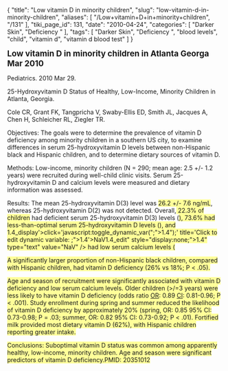 {
    "title": "Low vitamin D in minority children",
    "slug": "low-vitamin-d-in-minority-children",
    "aliases": [
        "/Low+vitamin+D+in+minority+children",
        "/131"
    ],
    "tiki_page_id": 131,
    "date": "2010-04-24",
    "categories": [
        "Darker Skin",
        "Deficiency "
    ],
    "tags": [
        "Darker Skin",
        "Deficiency ",
        "blood levels",
        "child",
        "vitamin d",
        "vitamin d blood test"
    ]
}


<font style="font-size:14pt;"><b>Low vitamin D in minority children in Atlanta Georga Mar 2010</b></font>

<p>

Pediatrics. 2010 Mar 29.</p>

<p>

25-Hydroxyvitamin D Status of Healthy, Low-Income, Minority Children in Atlanta, Georgia.</p>

<p>

Cole CR, Grant FK, Tangpricha V, Swaby-Ellis ED, Smith JL, Jacques A, Chen H, Schleicher RL, Ziegler TR.</p>

<p>

Objectives: The goals were to determine the prevalence of vitamin D deficiency among minority children in a southern US city, to examine differences in serum 25-hydroxyvitamin D levels between non-Hispanic black and Hispanic children, and to determine dietary sources of vitamin D.</p>

<p>

Methods: Low-income, minority children (N = 290; mean age: 2.5 +/- 1.2 years) were recruited during well-child clinic visits. Serum 25-hydroxyvitamin D and calcium levels were measured and dietary information was assessed.</p>

<p>

Results: The mean 25-hydroxyvitamin D(3) level was <font style="background:rgb(255,255,153) none repeat scroll 0% 0%;">26.2 +/- 7.6 ng/mL</font>, whereas 25-hydroxyvitamin D(2) was not detected. Overall,<font style="background:rgb(255,255,153) none repeat scroll 0% 0%;"> 22.3% of children</font> had deficient serum 25-hydroxyvitamin D(3) levels (<font style="background:rgb(255,255,153) none repeat scroll 0% 0%;">),<font style="background:rgb(255,255,153) none repeat scroll 0% 0%;"> 73.6%</font> had less-than-optimal serum 25-hydroxyvitamin D levels (<font style="background:rgb(255,255,153) none repeat scroll 0% 0%;">), and <font style="background:rgb(255,255,153) none repeat scroll 0%;">1.4_display'&gt;<a class="dynavar">click='javascript:toggle_dynamic_var(";"&gt;1.4");' title='Click to edit dynamic variable: ;"&gt;1.4'&gt;NaV</a><span>1.4_edit" style="display:none;"&gt;1.4" type="text" value="NaV" /&gt;</span> had low serum calcium levels (</font></font></font></p>

<p>

<font style="background:rgb(255,255,153) none repeat scroll 0% 0%;"><font style="background:rgb(255,255,153) none repeat scroll 0% 0%;"><font style="background:rgb(255,255,153) none repeat scroll 0%;">A significantly <font style="background:rgb(255,255,153) none repeat scroll 0% 0%;">larger proportion of non-Hispanic black children</font>, compared with Hispanic children, <font style="background:rgb(255,255,153) none repeat scroll 0% 0%;">had vitamin D deficiency (26% vs 18%;</font> P &lt; .05).</font></font></font></p>

<p>

<font style="background:rgb(255,255,153) none repeat scroll 0% 0%;"><font style="background:rgb(255,255,153) none repeat scroll 0% 0%;"><font style="background:rgb(255,255,153) none repeat scroll 0%;">Age and season of recruitment were significantly associated with vitamin D deficiency and low serum calcium levels. Older children (&gt;/=3 years) were less likely to have vitamin D deficiency (odds ratio <a class="wiki" href="OR" rel="">OR</a>: 0.89 <a class="wiki" href="CI" rel="">CI</a>: 0.81-0.96; P &lt; .001). Study enrollment during spring and summer reduced the likelihood of vitamin D deficiency by approximately 20% (spring, OR: 0.85 <a class="wiki" rel="">95% CI: 0.73-0.98</a>; P = .03; summer, OR: 0.82 <a class="wiki" rel="">95% CI: 0.73-0.92</a>; P &lt; .01). Fortified milk provided most dietary vitamin D (62%), with Hispanic children reporting greater intake.</font></font></font></p>

<p>

<font style="background:rgb(255,255,153) none repeat scroll 0% 0%;"><font style="background:rgb(255,255,153) none repeat scroll 0% 0%;"><font style="background:rgb(255,255,153) none repeat scroll 0%;">Conclusions: Suboptimal vitamin D status was common among apparently healthy, low-income, minority children. Age and season were significant predictors of vitamin D deficiency.PMID: 20351012</font></font></font></p>

<p>

</p>